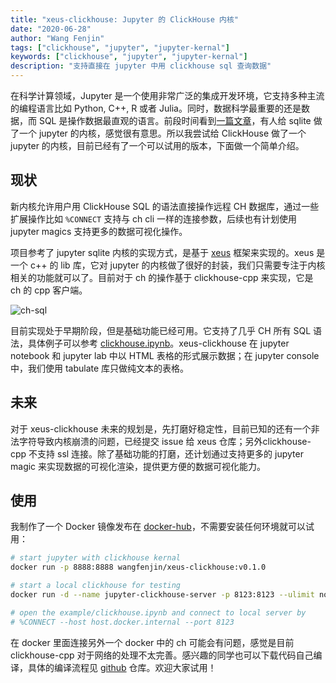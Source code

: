 ```yaml
---
title: "xeus-clickhouse: Jupyter 的 ClickHouse 内核"
date: "2020-06-28"
author: "Wang Fenjin"
tags: ["clickhouse", "jupyter", "jupyter-kernal"]
keywords: ["clickhouse", "jupyter", "jupyter-kernal"]
description: "支持直接在 jupyter 中用 clickhouse sql 查询数据"
---
```


在科学计算领域，Jupyter 是一个使用非常广泛的集成开发环境，它支持多种主流的编程语言比如 Python, C++, R 或者 Julia。同时，数据科学最重要的还是数据，而 SQL 是操作数据最直观的语言。前段时间看到[一篇文章](https://blog.jupyter.org/a-jupyter-kernel-for-sqlite-9549c5dcf551)，有人给 sqlite 做了一个 jupyter 的内核，感觉很有意思。所以我尝试给 ClickHouse 做了一个 jupyter 的内核，目前已经有了一个可以试用的版本，下面做一个简单介绍。

## 现状

新内核允许用户用 ClickHouse SQL 的语法直接操作远程 CH 数据库，通过一些扩展操作比如 `%CONNECT` 支持与 ch cli 一样的连接参数，后续也有计划使用 jupyter magics 支持更多的数据可视化操作。

项目参考了 jupyter sqlite 内核的实现方式，是基于 [xeus](https://github.com/jupyter-xeus/xeus) 框架来实现的。xeus 是一个 c++ 的 lib 库，它对 jupyter 的内核做了很好的封装，我们只需要专注于内核相关的功能就可以了。目前对于 ch 的操作基于 clickhouse-cpp 来实现，它是 ch 的 cpp 客户端。

![ch-sql](/img/ch-sql.gif)

目前实现处于早期阶段，但是基础功能已经可用。它支持了几乎 CH 所有 SQL 语法，具体例子可以参考 [clickhouse.ipynb](https://github.com/wangfenjin/xeus-clickhouse/blob/master/examples/clickhouse.ipynb)。xeus-clickhouse 在 jupyter notebook 和 jupyter lab 中以 HTML 表格的形式展示数据；在 jupyter console 中，我们使用 tabulate 库只做纯文本的表格。

## 未来

对于 xeus-clickhouse 未来的规划是，先打磨好稳定性，目前已知的还有一个非法字符导致内核崩溃的问题，已经提交 issue 给 xeus 仓库；另外clickhouse-cpp 不支持 ssl 连接。除了基础功能的打磨，还计划通过支持更多的 jupyter magic 来实现数据的可视化渲染，提供更方便的数据可视化能力。

## 使用

我制作了一个 Docker 镜像发布在 [docker-hub](https://hub.docker.com/r/wangfenjin/xeus-clickhouse)，不需要安装任何环境就可以试用：

```bash
# start jupyter with clickhouse kernal
docker run -p 8888:8888 wangfenjin/xeus-clickhouse:v0.1.0

# start a local clickhouse for testing
docker run -d --name jupyter-clickhouse-server -p 8123:8123 --ulimit nofile=262144:262144 yandex/clickhouse-server

# open the example/clickhouse.ipynb and connect to local server by 
# %CONNECT --host host.docker.internal --port 8123
```

在 docker 里面连接另外一个 docker 中的 ch 可能会有问题，感觉是目前 clickhouse-cpp 对于网络的处理不太完善。感兴趣的同学也可以下载代码自己编译，具体的编译流程见 [github](https://github.com/wangfenjin/xeus-clickhouse) 仓库。欢迎大家试用！

